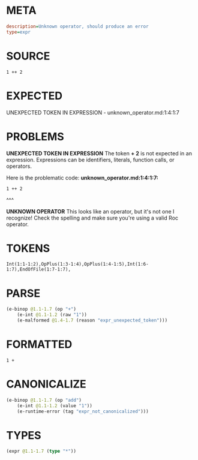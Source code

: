 # META
~~~ini
description=Unknown operator, should produce an error
type=expr
~~~
# SOURCE
~~~roc
1 ++ 2
~~~
# EXPECTED
UNEXPECTED TOKEN IN EXPRESSION - unknown_operator.md:1:4:1:7
# PROBLEMS
**UNEXPECTED TOKEN IN EXPRESSION**
The token **+ 2** is not expected in an expression.
Expressions can be identifiers, literals, function calls, or operators.

Here is the problematic code:
**unknown_operator.md:1:4:1:7:**
```roc
1 ++ 2
```
   ^^^


**UNKNOWN OPERATOR**
This looks like an operator, but it's not one I recognize!
Check the spelling and make sure you're using a valid Roc operator.

# TOKENS
~~~zig
Int(1:1-1:2),OpPlus(1:3-1:4),OpPlus(1:4-1:5),Int(1:6-1:7),EndOfFile(1:7-1:7),
~~~
# PARSE
~~~clojure
(e-binop @1.1-1.7 (op "+")
	(e-int @1.1-1.2 (raw "1"))
	(e-malformed @1.4-1.7 (reason "expr_unexpected_token")))
~~~
# FORMATTED
~~~roc
1 + 
~~~
# CANONICALIZE
~~~clojure
(e-binop @1.1-1.7 (op "add")
	(e-int @1.1-1.2 (value "1"))
	(e-runtime-error (tag "expr_not_canonicalized")))
~~~
# TYPES
~~~clojure
(expr @1.1-1.7 (type "*"))
~~~
